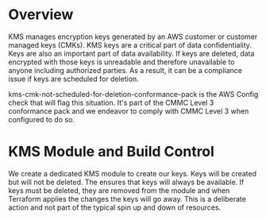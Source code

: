 # Overview

KMS manages encryption keys generated by an AWS customer or customer managed keys (CMKs).
KMS keys are a critical part of data confidentiality.  Keys are also an important part of
data availability.  If keys are deleted, data encrypted with those keys is unreadable and
therefore unavailable to anyone including authorized parties.  As a result, it can be a 
compliance issue if keys are scheduled for deletion.

kms-cmk-not-scheduled-for-deletion-conformance-pack is the AWS Config check that will 
flag this situation.  It's part of the CMMC Level 3 conformance pack and we endeavor to 
comply with CMMC Level 3 when configured to do so.

# KMS Module and Build Control

We create a dedicated KMS module to create our keys.  Keys will be created but will not be
deleted.  The ensures that keys will always be available.  If keys must be deleted, they 
are removed from the module and when Terraform applies the changes the keys will go away.
This is a deliberate action and not part of the typical spin up and down of resources.